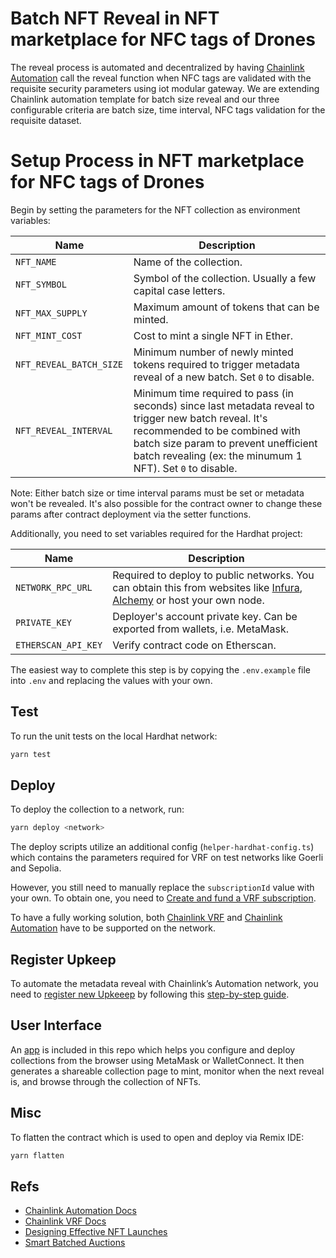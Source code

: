 # Batch NFT Reveal in NFT marketplace for NFC tags of Drones

The reveal process is automated and decentralized by having [Chainlink Automation](https://automation.chain.link) call the reveal function when NFC tags are validated with the requisite security parameters using iot modular gateway. We are extending Chainlink automation template for batch size reveal and our three configurable criteria are batch size, time interval, NFC tags validation for the requisite dataset.



# Setup Process in NFT marketplace for NFC tags of Drones

Begin by setting the parameters for the NFT collection as environment variables:

| Name                     | Description                                                                                                                                                                                                                                  |
| ------------------------ | -------------------------------------------------------------------------------------------------------------------------------------------------------------------------------------------------------------------------------------------- |
| `NFT_NAME `              | Name of the collection.                                                                                                                                                                                                                      |
| `NFT_SYMBOL `            | Symbol of the collection. Usually a few capital case letters.                                                                                                                                                                                |
| `NFT_MAX_SUPPLY `        | Maximum amount of tokens that can be minted.                                                                                                                                                                                                 |
| `NFT_MINT_COST `         | Cost to mint a single NFT in Ether.                                                                                                                                                                                                          |
| `NFT_REVEAL_BATCH_SIZE ` | Minimum number of newly minted tokens required to trigger metadata reveal of a new batch. Set `0` to disable.                                                                                                                                |
| `NFT_REVEAL_INTERVAL `   | Minimum time required to pass (in seconds) since last metadata reveal to trigger new batch reveal. It's recommended to be combined with batch size param to prevent unefficient batch revealing (ex: the minumum 1 NFT). Set `0` to disable. |

Note: Either batch size or time interval params must be set or metadata won't be revealed. It's also possible for the contract owner to change these params after contract deployment via the setter functions.

Additionally, you need to set variables required for the Hardhat project:

| Name                | Description                                                                                                                                                          |
| ------------------- | -------------------------------------------------------------------------------------------------------------------------------------------------------------------- |
| `NETWORK_RPC_URL`   | Required to deploy to public networks. You can obtain this from websites like [Infura](https://infura.io), [Alchemy](https://www.alchemy.com) or host your own node. |
| `PRIVATE_KEY`       | Deployer's account private key. Can be exported from wallets, i.e. MetaMask.                                                                                         |
| `ETHERSCAN_API_KEY` | Verify contract code on Etherscan.                                                                                                                                   |

The easiest way to complete this step is by copying the `.env.example` file into `.env` and replacing the values with your own.

## Test

To run the unit tests on the local Hardhat network:

```bash
yarn test
```

## Deploy

To deploy the collection to a network, run:

```bash
yarn deploy <network>
```

The deploy scripts utilize an additional config (`helper-hardhat-config.ts`) which contains the parameters required for VRF on test networks like Goerli and Sepolia.

However, you still need to manually replace the `subscriptionId` value with your own. To obtain one, you need to [Create and fund a VRF subscription](https://docs.chain.link/docs/vrf/v2/subscription/ui/).

To have a fully working solution, both [Chainlink VRF](https://docs.chain.link/docs/vrf-contracts/) and [Chainlink Automation](https://docs.chain.link/docs/chainlink-automation/supported-networks/) have to be supported on the network.

## Register Upkeep

To automate the metadata reveal with Chainlink’s Automation network, you need to [register new Upkeeep](https://automation.chain.link/new) by following this [step-by-step guide](https://docs.chain.link/docs/chainlink-automation/register-upkeep/).

## User Interface

An [app](/app) is included in this repo which helps you configure and deploy collections from the browser using MetaMask or WalletConnect. It then generates a shareable collection page to mint, monitor when the next reveal is, and browse through the collection of NFTs.

## Misc

To flatten the contract which is used to open and deploy via Remix IDE:

```bash
yarn flatten
```

## Refs

- [Chainlink Automation Docs](https://docs.chain.link/docs/chainlink-automation/introduction/)
- [Chainlink VRF Docs](https://docs.chain.link/docs/chainlink-vrf/)
- [Designing Effective NFT Launches](https://www.paradigm.xyz/2021/10/a-guide-to-designing-effective-nft-launches)
- [Smart Batched Auctions](https://github.com/FrankieIsLost/smart-batched-auction)



